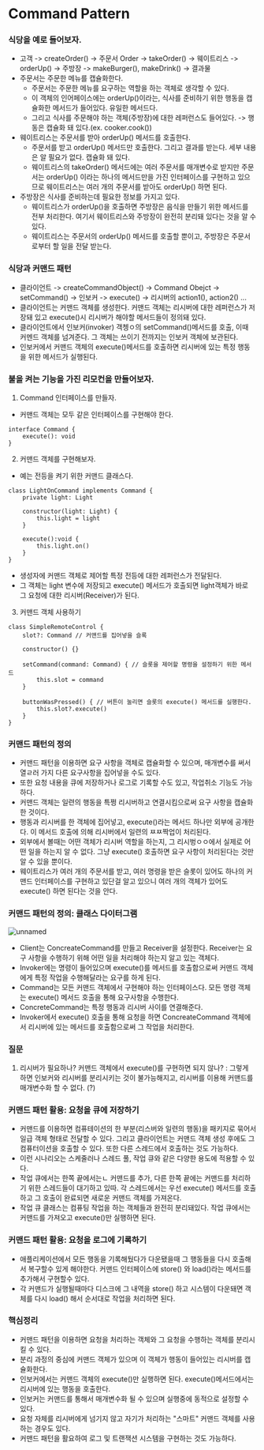 # Command Pattern

### 식당을 예로 들어보자.

- 고객 -> createOrder() -> 주문서 Order -> takeOrder() -> 웨이트리스 -> orderUp() -> 주방장 -> makeBurger(), makeDrink() -> 결과물
- 주문서는 주문한 메뉴를 캡슐화한다.
  - 주문서는 주문한 메뉴를 요구하는 역할을 하는 객체로 생각할 수 있다.
  - 이 객체의 인어페이스에는 orderUp()이라는, 식사를 준비하기 위한 행동을 캡슐화한 메서드가 들어있다. 유일한 메서드다.
  - 그리고 식사를 주문해야 하는 객체(주방장)에 대한 레퍼런스도 들어있다. -> 행동은 캡슐화 돼 있다.(ex. cooker.cook())
- 웨이트리스는 주문서를 받아 orderUp() 메서드를 호출한다.
  - 주문서를 받고 orderUp() 메서드만 호출한다. 그리고 결과를 받는다. 세부 내용은 알 필요가 없다. 캡슐화 돼 있다.
  - 웨이트리스의 takeOrder() 메서드에는 여러 주문서를 매개변수로 받지만 주문서는 orderUp() 이라는 하나의 메서드만을 가진 인터페이스를 구현하고 있으므로 웨이트리스는 여러 개의 주문서를 받아도 orderUp() 하면 된다.
- 주방장은 식사를 준비하는데 필요한 정보를 가지고 있다.
  - 웨이트리스가 orderUp()을 호출하면 주방장은 음식을 만들기 위한 메서드를 전부 처리한다. 여기서 웨이트리스와 주방장이 완전히 분리돼 있다는 것을 알 수 있다.
  - 웨이트리스는 주문서의 orderUp() 메서드를 호출할 뿐이고, 주방장은 주문서로부터 할 일을 전달 받는다.

### 식당과 커맨드 패턴

- 클라이언트 -> createCommandObject() -> Command Obejct -> setCommand() -> 인보커 -> execute() -> 리시버의 action1(), action2() ...
- 클라이언트는 커맨드 객체를 생성한다. 커맨드 객체는 리시버에 대한 레퍼런스가 저장돼 있고 execute()시 리시버가 해야할 메서드들이 정의돼 있다.
- 클라이언트에서 인보커(invoker) 객쳉ㅇ의 setCommand()메서드를 호출, 이때 커멘드 객체를 넘겨준다. 그 객체는 쓰이기 전까지는 인보커 객체에 보관된다.
- 인보커에서 커맨드 객체의 execute()메서드를 호출하면 리시버에 있는 특정 행동을 위한 메서드가 실행된다.

### 불을 켜는 기능을 가진 리모컨을 만들어보자.

1. Command 인터페이스를 만들자.

- 커맨드 객체는 모두 같은 인터페이스를 구현해야 한다.

```
interface Command {
    execute(): void
}
```

2. 커맨드 객체를 구현해보자.

- 예는 전등을 켜기 위한 커맨드 클래스다.

```
class LightOnCommand implements Command {
    private light: Light

    constructor(light: Light) {
        this.light = light
    }

    execute():void {
        this.light.on()
    }
}
```

- 생성자에 커맨드 객체로 제어할 특정 전등에 대한 레퍼런스가 전달된다.
- 그 객체는 light 변수에 저장되고 execute() 메서드가 호출되면 light객체가 바로 그 요청에 대한 리시버(Receiver)가 된다.

3. 커맨드 객체 사용하기

```
class SimpleRemoteControl {
    slot?: Command // 커맨드를 집어넣을 슬록

    constructor() {}

    setCommand(command: Command) { // 슬롯을 제어할 명령을 설정하기 위한 메서드
        this.slot = command
    }

    buttonWasPressed() { // 버튼이 눌리면 슬롯의 execute() 메서드를 실행한다.
        this.slot?.execute()
    }
}
```

### 커맨드 패턴의 정의

- 커맨드 패턴을 이용하면 요구 사항을 객체로 캡슐화할 수 있으며, 매개변수를 써서 열ㄹ러 가지 다른 요구사항을 집어넣을 수도 있다.
- 또한 요청 내용을 큐에 저장하거나 로그로 기록할 수도 있고, 작업취소 기능도 가능하다.
- 커맨드 객체는 일련의 행동을 특쩡 리시버하고 연결시킴으로써 요구 사항을 캡슐화한 것이다.
- 행동과 리시버를 한 객체에 집어넣고, execute()라는 메서드 하나만 외부에 공개한다. 이 메서드 호출에 의해 리시버에서 일련의 ㅉㅉ짝업이 처리된다.
- 외부에서 볼때는 어떤 객체가 리시버 역할을 하는지, 그 리시벙ㅇㅇ에서 실제로 어떤 일을 하는지 알 수 없다. 그냥 execute() 호출하면 요구 사항이 처리된다는 것만 알 수 있을 뿐이다.
- 웨이트리스가 여러 개의 주문서를 받고, 여러 명령을 받은 슬롯이 있어도 하나의 커맨드 인터페이스를 구현하고 있단걸 알고 있으니 여러 개의 객체가 있어도 execute() 하면 된다는 것을 안다.

### 커맨드 패턴의 정의: 클래스 다이터그램

![unnamed](https://user-images.githubusercontent.com/48785060/140636323-5d51b019-05ca-4f81-8924-98665e3f3a57.png)

- Client는 ConcreateCommand를 만들고 Receiver을 설정한다. Receiver는 요구 사항을 수행하기 위해 어떤 일을 처리해야 하는지 알고 있는 객체다.
- Invoker에는 명령이 들어있으며 execute()를 메서드를 호출함으로써 커맨드 객체에게 특정 작업을 수행해달라는 요구를 하게 된다.
- Command는 모든 커맨드 객체에서 구현해야 하는 인터페이스다. 모든 명령 객체는 execute() 메서드 호출을 통해 요구사항을 수행한다.
- ConcreteCommand는 특정 행동과 리시버 사이를 연결해준다.
- Invoker에서 execute() 호출을 통해 요청을 하면 ConcreateCommand 객체에서 리시버에 있는 메서드를 호출함으로써 그 작업을 처리한다.

### 질문

1. 리시버가 필요하나? 커맨드 객체에서 execute()를 구현하면 되지 않나?
   : 그렇게 하면 인보커와 리시버를 분리시키는 것이 불가능해지고, 리시버를 이용해 커맨드를 매개변수화 할 수 없다. (?)

### 커맨드 패턴 활용: 요청을 큐에 저장하기

- 커맨드를 이용하면 컴퓨테이션의 한 부분(리스버와 일련의 행동)을 패키지로 묶어서 일급 객체 형태로 전달할 수 있다. 그리고 클라이언트는 커맨드 객체 생성 후에도 그 컴퓨터이션을 호출할 수 있다. 또한 다른 스레드에서 호출하는 것도 가능하다.
- 이런 시나리오는 스케줄러나 스레드 풀, 작업 큐와 같은 다양한 용도에 적용할 수 있다.
- 작업 큐에서는 한쪽 끝에서는ㄴ 커맨드를 추가, 다른 한쪽 끝에는 커맨드를 처리하기 위한 스레드들이 대기하고 있따. 각 스레드에서는 우선 execute() 메서드를 호출하고 그 호출이 완료되면 새로운 커맨드 객체를 가져온다.
- 작업 큐 클래스는 컴퓨팅 작업을 하는 객체들과 완전히 분리돼있다. 작업 큐에서는 커맨드를 가져오고 execute()만 실행하면 된다.

### 커맨드 패턴 활용: 요청을 로그에 기록하기

- 애플리케이션에서 모든 행동을 기록해뒀다가 다운됐을때 그 행동들을 다시 호출해서 복구할수 있게 해야한다. 커맨드 인터페이스에 store() 와 load()라는 메서드를 추가해서 구현할수 있다.
- 각 커맨드가 실행될때마다 디스크에 그 내역을 store() 하고 시스템이 다운돼면 객체를 다시 load() 해서 순서대로 작업을 처리하면 된다.

### 핵심정리

- 커맨드 패턴을 이용하면 요청을 처리하는 객체와 그 요청을 수행하는 객체를 분리시킬 수 있다.
- 분리 과정의 중심에 커맨드 객체가 있으며 이 객체가 행동이 들어있는 리시버를 캡슐화한다.
- 인보커에서는 커맨드 객체의 execute()만 실행하면 된다. execute()메서드에서는 리시버에 있는 행동을 호출한다.
- 인보커는 커맨드를 통해서 매개변수화 될 수 있으며 실행중에 동적으로 설정할 수 있다.
- 요청 자체를 리시버에게 넘기지 않고 자기가 처리하는 "스마트" 커맨드 객체를 사용하는 경우도 있다.
- 커맨드 패턴을 활요하여 로그 및 트랜잭션 시스템을 구현하는 것도 가능하다.
